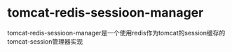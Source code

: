 # tomcat-redis-sessioon-manager
tomcat-redis-sessioon-manager是一个使用redis作为tomcat的session缓存的tomcat-session管理器实现
